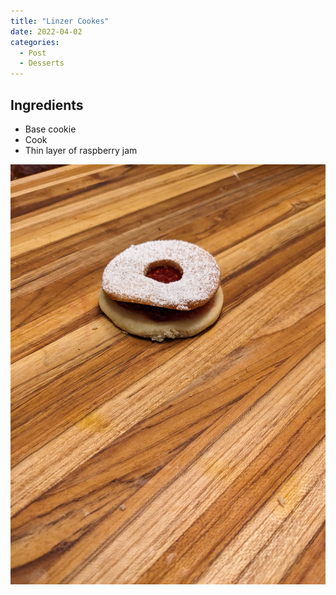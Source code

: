 ```yaml
---
title: "Linzer Cookes"
date: 2022-04-02
categories:
  - Post
  - Desserts
---
```


## Ingredients
* Base cookie
* Cook
* Thin layer of raspberry jam

![Linzer Cookes](/assets/images/linzer_cookies.jpg "Linzer Cookes")
